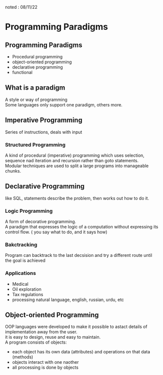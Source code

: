 noted : 08/11/22

# Programming Paradigms

## Programming Paradigms

- Procedural programming
- object-oriented programming
- declarative programming
- functional

## What is a paradigm
A style or way of programming  
Some languages only support one paradigm, others more.


## Imperative Programming
Series of instructions, deals with input

### Structured Programming
A kind of procedural (imperative) programming which uses selection, sequence nad iteration and recursion rather than goto statements.  
Modular techniques are used to split a large programs into manageable chunks.

## Declarative Programming
like SQL, statements describe the problem, then works out how to do it.

### Logic Programming
A form of decorative programming.  
A paradigm that expresses the logic of a computation without expressing its control flow. ( you say what to do, and it says how)

### Bakctracking
Program can backtrack to the last decsision and try a different route until the goal is achieved

### Applications

- Medical
- Oil exploration
- Tax regulations
- processing natural language, english, russian, urdu, etc

## Object-oriented Programming
OOP languages were developed to make it possible to astact details of implementation away from the user.  
it is easy to design, reuse and easy to maintain.  
A program consists of objects:
- each object has its own data (attributes) and operations on that data (methods)
- objects interact with one naother
- all processing is done by objects
